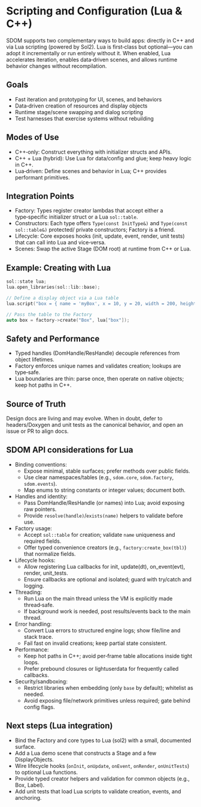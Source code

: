 # Scripting and Configuration (Lua & C++)

SDOM supports two complementary ways to build apps: directly in C++ and via Lua scripting (powered by Sol2). Lua is first‑class but optional—you can adopt it incrementally or run entirely without it. When enabled, Lua accelerates iteration, enables data‑driven scenes, and allows runtime behavior changes without recompilation.

## Goals
- Fast iteration and prototyping for UI, scenes, and behaviors
- Data‑driven creation of resources and display objects
- Runtime stage/scene swapping and dialog scripting
- Test harnesses that exercise systems without rebuilding

## Modes of Use
- C++‑only: Construct everything with initializer structs and APIs.
- C++ + Lua (hybrid): Use Lua for data/config and glue; keep heavy logic in C++.
- Lua‑driven: Define scenes and behavior in Lua; C++ provides performant primitives.

## Integration Points
- Factory: Types register creator lambdas that accept either a type‑specific initializer struct or a Lua `sol::table`.
- Constructors: Each type offers `Type(const InitType&)` and `Type(const sol::table&)` protected/ private constructors; Factory is a friend.
- Lifecycle: Core exposes hooks (init, update, event, render, unit tests) that can call into Lua and vice‑versa.
- Scenes: Swap the active Stage (DOM root) at runtime from C++ or Lua.

## Example: Creating with Lua
```cpp
sol::state lua;
lua.open_libraries(sol::lib::base);

// Define a display object via a Lua table
lua.script("box = { name = 'myBox', x = 10, y = 20, width = 200, height = 150 }");

// Pass the table to the Factory
auto box = factory->create("Box", lua["box"]);
```

## Safety and Performance
- Typed handles (DomHandle/ResHandle) decouple references from object lifetimes.
- Factory enforces unique names and validates creation; lookups are type‑safe.
- Lua boundaries are thin: parse once, then operate on native objects; keep hot paths in C++.

## Source of Truth
Design docs are living and may evolve. When in doubt, defer to headers/Doxygen and unit tests as the canonical behavior, and open an issue or PR to align docs.

## SDOM API considerations for Lua
- Binding conventions:
	- Expose minimal, stable surfaces; prefer methods over public fields.
	- Use clear namespaces/tables (e.g., `sdom.core`, `sdom.factory`, `sdom.events`).
	- Map enums to string constants or integer values; document both.
- Handles and identity:
	- Pass DomHandle/ResHandle (or names) into Lua; avoid exposing raw pointers.
	- Provide `resolve(handle)`/`exists(name)` helpers to validate before use.
- Factory usage:
	- Accept `sol::table` for creation; validate `name` uniqueness and required fields.
	- Offer typed convenience creators (e.g., `factory:create_box(tbl)`) that normalize fields.
- Lifecycle hooks:
	- Allow registering Lua callbacks for init, update(dt), on_event(evt), render, unit_tests.
	- Ensure callbacks are optional and isolated; guard with try/catch and logging.
- Threading:
	- Run Lua on the main thread unless the VM is explicitly made thread‑safe.
	- If background work is needed, post results/events back to the main thread.
- Error handling:
	- Convert Lua errors to structured engine logs; show file/line and stack trace.
	- Fail fast on invalid creations; keep partial state consistent.
- Performance:
	- Keep hot paths in C++; avoid per‑frame table allocations inside tight loops.
	- Prefer prebound closures or lightuserdata for frequently called callbacks.
- Security/sandboxing:
	- Restrict libraries when embedding (only `base` by default); whitelist as needed.
	- Avoid exposing file/network primitives unless required; gate behind config flags.

## Next steps (Lua integration)
- Bind the Factory and core types to Lua (sol2) with a small, documented surface.
- Add a Lua demo scene that constructs a Stage and a few DisplayObjects.
- Wire lifecycle hooks (`onInit`, `onUpdate`, `onEvent`, `onRender`, `onUnitTests`) to optional Lua functions.
- Provide typed creator helpers and validation for common objects (e.g., Box, Label).
- Add unit tests that load Lua scripts to validate creation, events, and anchoring.
